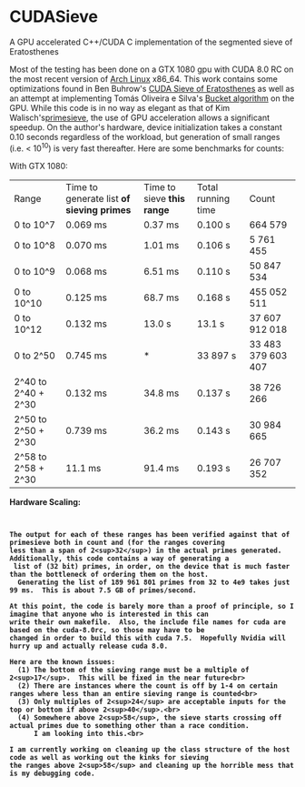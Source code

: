 # CUDASieve
A GPU accelerated C++/CUDA C implementation of the segmented sieve of Eratosthenes

Most of the testing has been done on a GTX 1080 gpu with CUDA 8.0 RC on the most recent version of <a href="https://www.archlinux.org"> Arch Linux</a> x86_64.  This work contains some optimizations found in Ben Buhrow's <a href="https://sites.google.com/site/bbuhrow/home/cuda-sieve-of-eratosthenes">CUDA Sieve of Eratosthenes</a> as well as an attempt at implementing Tomás Oliveira e Silva's <a href="http://sweet.ua.pt/tos/software/prime_sieve.html">Bucket
algorithm</a> on the GPU.
While this code is in no way as elegant as that of Kim Walisch's<a href="http://primesieve.org">primesieve</a>, the use of GPU acceleration allows a
significant speedup.  On the author's hardware, device initialization takes a constant 0.10 seconds regardless of the
workload, but generation of small ranges (i.e. < 10<sup>10</sup>) is very fast thereafter.  Here are some benchmarks for counts:

With GTX 1080:<b>
<table>
<tr><td> Range</td><td>Time to generate list<b> of sieving primes</td><td>Time to sieve<b> this range</td><td>Total running time</td><td>Count</td></tr>
<tr><td> 0 to 10^7 </td><td> 0.069 ms</td> <td> 0.37 ms</td><td> 0.100 s <td> 664 579</td></tr>  
<tr><td> 0 to 10^8</td><td>  0.070 ms </td><td> 1.01 ms </td><td> 0.106 s</td><td> 5 761 455</td></tr>  
<tr><td> 0 to 10^9</td><td> 0.068 ms  </td><td> 6.51 ms  </td><td> 0.110 s </td><td> 50 847 534</td></tr>  
<tr><td> 0 to 10^10</td><td> 0.125 ms</td><td> 68.7 ms</td><td> 0.168 s</td><td> 455 052 511</td></tr>  
<tr><td> 0 to 10^12 </td><td> 0.132 ms</td><td> 13.0 s</td><td> 13.1 s</td><td> 37 607 912 018</td></tr>  
<tr><td> 0 to 2^50</td><td> 0.745 ms</td><td> *  </td><td> 33 897 s </td><td> 33 483 379 603 407</td></tr>  
<tr><td> 2^40 to 2^40 + 2^30</td><td> 0.132 ms</td><td> 34.8 ms</td><td> 0.137 s</td><td> 38 726 266</td></tr>  
<tr><td> 2^50 to 2^50 + 2^30</td><td> 0.739 ms</td><td> 36.2 ms</td><td> 0.143 s</td><td> 30 984 665</td></tr>  
<tr><td> 2^58 to 2^58 + 2^30</td><td> 11.1 ms</td><td> 91.4 ms</td><td> 0.193 s </td><td> 26 707 352</td></tr>  
</table>
    Hardware Scaling:


```


The output for each of these ranges has been verified against that of primesieve both in count and (for the ranges covering
less than a span of 2<sup>32</sup>) in the actual primes generated.  Additionally, this code contains a way of generating a
 list of (32 bit) primes, in order, on the device that is much faster than the bottleneck of ordering them on the host.
  Generating the list of 189 961 801 primes from 32 to 4e9 takes just 99 ms.  This is about 7.5 GB of primes/second.

At this point, the code is barely more than a proof of principle, so I imagine that anyone who is interested in this can
write their own makefile.  Also, the include file names for cuda are based on the cuda-8.0rc, so those may have to be
changed in order to build this with cuda 7.5.  Hopefully Nvidia will hurry up and actually release cuda 8.0.

Here are the known issues:
  (1) The bottom of the sieving range must be a multiple of 2<sup>17</sup>.  This will be fixed in the near future<br>
  (2) There are instances where the count is off by 1-4 on certain ranges where less than an entire sieving range is counted<br>
  (3) Only multiples of 2<sup>24</sup> are acceptable inputs for the top or bottom if above 2<sup>40</sup>.<br>
  (4) Somewhere above 2<sup>58</sup>, the sieve starts crossing off actual primes due to something other than a race condition.  
      I am looking into this.<br>

I am currently working on cleaning up the class structure of the host code as well as working out the kinks for sieving
the ranges above 2<sup>58</sup> and cleaning up the horrible mess that is my debugging code.
